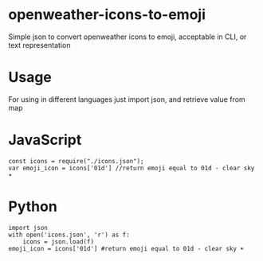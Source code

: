 # openweather-icons-to-emoji
Simple json to convert openweather icons to emoji, acceptable in CLI, or text representation
# Usage

For using in different languages just import json, and retrieve value from map
# JavaScript

```
const icons = require("./icons.json");
var emoji_icon = icons['01d'] //return emoji equal to 01d - clear sky ☀

```
# Python

``` 
import json
with open('icons.json', 'r') as f:
	icons = json.load(f)
emoji_icon = icons['01d'] #return emoji equal to 01d - clear sky ☀

```
